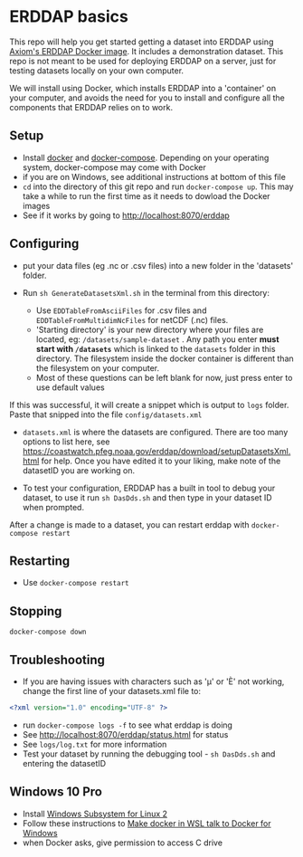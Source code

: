 # ERDDAP basics

This repo will help you get started getting a dataset into ERDDAP using [Axiom's ERDDAP Docker image](https://github.com/axiom-data-science/docker-erddap). It includes a demonstration dataset. This repo is not meant to be used for deploying ERDDAP on a server, just for testing datasets locally on your own computer.

We will install using Docker, which installs ERDDAP into a 'container' on your computer, and avoids the need for you to install and configure all the components that ERDDAP relies on to work.

## Setup

- Install [docker](https://docs.docker.com/install/) and [docker-compose](https://docs.docker.com/compose/install/). Depending on your operating system, docker-compose may come with Docker
- if you are on Windows, see additional instructions at bottom of this file
- `cd` into the directory of this git repo and run `docker-compose up`. This may take a while to run the first time as it needs to dowload the Docker images
- See if it works by going to <http://localhost:8070/erddap>

## Configuring

- put your data files (eg .nc or .csv files) into a new folder in the 'datasets' folder.

- Run `sh GenerateDatasetsXml.sh` in the terminal from this directory:
  - Use `EDDTableFromAsciiFiles` for .csv files and `EDDTableFromMultidimNcFiles` for netCDF (.nc) files.
  - 'Starting directory' is your new directory where your files are located, eg: `/datasets/sample-dataset` . Any path you enter **must start with `/datasets`** which is linked to the `datasets` folder in this directory. The filesystem inside the docker container is different than the filesystem on your computer.
  - Most of these questions can be left blank for now, just press enter to use default values

If this was successful, it will create a snippet which is output to `logs` folder. Paste that snipped into the file `config/datasets.xml`

- `datasets.xml` is where the datasets are configured. There are too many options to list here, see <https://coastwatch.pfeg.noaa.gov/erddap/download/setupDatasetsXml.html> for help. Once you have edited it to your liking, make note of the datasetID you are working on.

- To test your configuration, ERDDAP has a built in tool to debug your dataset, to use it run `sh DasDds.sh` and then type in your dataset ID when prompted.

After a change is made to a dataset, you can restart erddap with `docker-compose restart`

## Restarting

- Use `docker-compose restart`

## Stopping

`docker-compose down`

## Troubleshooting

- If you are having issues with characters such as 'μ' or 'È' not working, change the first line of your datasets.xml file to:

```xml
<?xml version="1.0" encoding="UTF-8" ?>
```

- run `docker-compose logs -f` to see what erddap is doing
- See <http://localhost:8070/erddap/status.html> for status
- See `logs/log.txt` for more information
- Test your dataset by running the debugging tool - `sh DasDds.sh` and entering the datasetID

## Windows 10 Pro

- Install [Windows Subsystem for Linux 2](https://docs.microsoft.com/en-us/windows/wsl/install-win10)
- Follow these instructions to [Make docker in WSL talk to Docker for Windows](https://nickjanetakis.com/blog/a-linux-dev-environment-on-windows-with-wsl-2-docker-desktop-and-more)
- when Docker asks, give permission to access C drive
